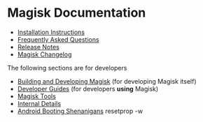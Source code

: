 # Magisk Documentation

- [Installation Instructions](install.md)
- [Frequently Asked Questions](faq.md)
- [Release Notes](releases/index.md)
- [Magisk Changelog](changes.md)

The following sections are for developers

- [Building and Developing Magisk](build.md) (for developing Magisk itself)
- [Developer Guides](guides.md) (for developers **using** Magisk)
- [Magisk Tools](tools.md)
- [Internal Details](details.md)
- [Android Booting Shenanigans](boot.md)
resetprop -w
